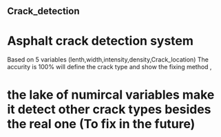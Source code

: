 ## Crack_detection
# Asphalt crack detection system

Based on 5 variables (lenth,width,intensity,density,Crack_location)
The accurity is 100% will define the crack type and show the fixing method , 

# the lake of numircal variables make it detect other crack types besides the real one (To fix in the future)

